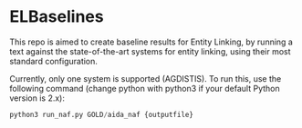 # ELBaselines
This repo is aimed to create baseline results for Entity Linking, by running a text against the state-of-the-art systems for entity linking, using their most standard configuration.

Currently, only one system is supported (AGDISTIS). To run this, use the following command (change python with python3 if your default Python version is 2.x):
```python
python3 run_naf.py GOLD/aida_naf {outputfile}
```
